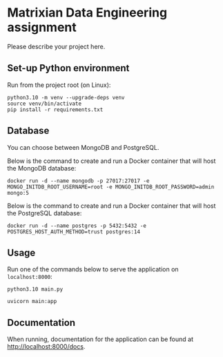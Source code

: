 # Matrixian Data Engineering assignment

Please describe your project here.

## Set-up Python environment
Run from the project root (on Linux):
```shell
python3.10 -m venv --upgrade-deps venv
source venv/bin/activate
pip install -r requirements.txt
```

## Database
You can choose between MongoDB and PostgreSQL.

Below is the command to create and run a Docker container that will host the MongoDB database:
```shell
docker run -d --name mongodb -p 27017:27017 -e MONGO_INITDB_ROOT_USERNAME=root -e MONGO_INITDB_ROOT_PASSWORD=admin mongo:5
```
Below is the command to create and run a Docker container that will host the PostgreSQL database:
```shell
docker run -d --name postgres -p 5432:5432 -e POSTGRES_HOST_AUTH_METHOD=trust postgres:14
```

## Usage
Run one of the commands below to serve the application on `localhost:8000`:
```shell
python3.10 main.py
```
```shell
uvicorn main:app
```

## Documentation
When running, documentation for the application can be found at
[http://localhost:8000/docs](http://localhost:8000/docs).
